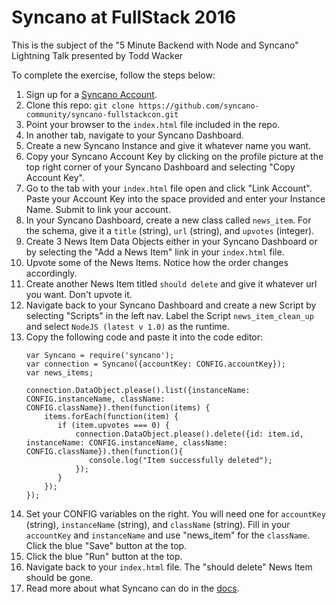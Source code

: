 # Syncano at FullStack 2016
This is the subject of the "5 Minute Backend with Node and Syncano" Lightning Talk presented by Todd Wacker

To complete the exercise, follow the steps below:

1. Sign up for a [Syncano Account](https://www.syncano.io/).
2. Clone this repo: `git clone https://github.com/syncano-community/syncano-fullstackcon.git`
3. Point your browser to the `index.html` file included in the repo.
4. In another tab, navigate to your Syncano Dashboard. 
5. Create a new Syncano Instance and give it whatever name you want.
6. Copy your Syncano Account Key by clicking on the profile picture at the top right corner of your Syncano Dashboard and selecting "Copy Account Key".
7. Go to the tab with your `index.html` file open and click "Link Account". Paste your Account Key into the space provided and enter your Instance Name. Submit to link your account.
8. In your Syncano Dashboard, create a new class called `news_item`. For the schema, give it a `title` (string), `url` (string), and `upvotes` (integer).
9. Create 3 News Item Data Objects either in your Syncano Dashboard or by selecting the "Add a News Item" link in your `index.html` file.
10. Upvote some of the News Items. Notice how the order changes accordingly.
11. Create another News Item titled `should delete` and give it whatever url you want. Don't upvote it.
12. Navigate back to your Syncano Dashboard and create a new Script by selecting "Scripts" in the left nav. Label the Script `news_item_clean_up` and select `NodeJS (latest v 1.0)` as the runtime.
13. Copy the following code and paste it into the code editor:
    ```
    var Syncano = require('syncano');
    var connection = Syncano({accountKey: CONFIG.accountKey});
    var news_items;
    
    connection.DataObject.please().list({instanceName: CONFIG.instanceName, className: CONFIG.className}).then(function(items) {
        items.forEach(function(item) {
           if (item.upvotes === 0) {
               connection.DataObject.please().delete({id: item.id, instanceName: CONFIG.instanceName, className: CONFIG.className}).then(function(){
                  console.log("Item successfully deleted"); 
               });
           } 
        });    
    });
    ```
14. Set your CONFIG variables on the right. You will need one for `accountKey` (string), `instanceName` (string), and `className` (string). Fill in your `accountKey` and `instanceName` and use "news_item" for the `className`. Click the blue "Save" button at the top.
15. Click the blue "Run" button at the top.
16. Navigate back to your `index.html` file. The "should delete" News Item should be gone.
17. Read more about what Syncano can do in the [docs](http://docs.syncano.io/).
